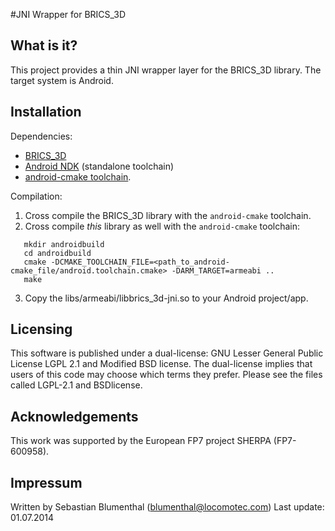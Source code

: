 #JNI Wrapper for BRICS_3D

What is it?
-----------
 
This project provides a thin JNI wrapper layer for the BRICS_3D library. The target system is Android.

Installation
------------

Dependencies:
 * [BRICS_3D](http://www.best-of-robotics.org/brics_3d/installation.html)
 * [Android NDK](https://developer.android.com/tools/sdk/ndk/index.html) (standalone toolchain)
 * [android-cmake toolchain](https://code.google.com/p/android-cmake/).

Compilation:
 1. Cross compile the BRICS_3D library with the `android-cmake` toolchain.
 2. Cross compile *this* library as well with the `android-cmake` toolchain:
 
 ```
 	mkdir androidbuild
	cd androidbuild
	cmake -DCMAKE_TOOLCHAIN_FILE=<path_to_android-cmake_file/android.toolchain.cmake> -DARM_TARGET=armeabi ..
	make
 ```
 
 3. Copy the  libs/armeabi/libbrics_3d-jni.so to your Android project/app.
 
Licensing
---------

This software is published under a dual-license: GNU Lesser General Public
License LGPL 2.1 and Modified BSD license. The dual-license implies that
users of this code may choose which terms they prefer. Please see the files
called LGPL-2.1 and BSDlicense.

Acknowledgements
----------------

This work was supported by the European FP7 project SHERPA (FP7-600958).


Impressum
---------

Written by Sebastian Blumenthal (blumenthal@locomotec.com)
Last update: 01.07.2014
 